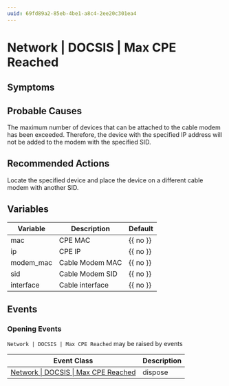 ```yaml
---
uuid: 69fd89a2-85eb-4be1-a8c4-2ee20c301ea4
---
```

# Network | DOCSIS | Max CPE Reached

## Symptoms

## Probable Causes

The maximum number of devices that can be attached to the cable modem has been exceeded. Therefore, the device with the specified IP address will not be added to the modem with the specified SID.

## Recommended Actions

Locate the specified device and place the device on a different cable modem with another SID.

## Variables

| Variable  | Description     | Default  |
| --------- | --------------- | -------- |
| mac       | CPE MAC         | {{ no }} |
| ip        | CPE IP          | {{ no }} |
| modem_mac | Cable Modem MAC | {{ no }} |
| sid       | Cable Modem SID | {{ no }} |
| interface | Cable interface | {{ no }} |

## Events

### Opening Events
`Network | DOCSIS | Max CPE Reached` may be raised by events

| Event Class                                                                                          | Description |
| ---------------------------------------------------------------------------------------------------- | ----------- |
| [Network \| DOCSIS \| Max CPE Reached](../../../event-classes-reference/network/docsis/max-cpe-reached.md) | dispose     |
